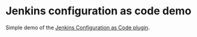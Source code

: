 # Jenkins configuration as code demo
Simple demo of the [Jenkins Configuration as Code plugin](https://github.com/jenkinsci/configuration-as-code-plugin).
